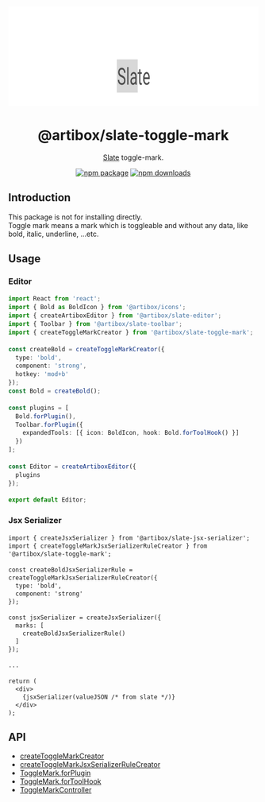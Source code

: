 <div align="center">
  <img
    src="https://raw.githubusercontent.com/ianstormtaylor/slate/master/docs/images/banner.png"
    height="200"
  />
</div>

<h1 align="center">@artibox/slate-toggle-mark</h1>

<div align="center">

[Slate](https://github.com/ianstormtaylor/slate) toggle-mark.

[![npm package](https://img.shields.io/npm/v/@artibox/slate-toggle-mark.svg?maxAge=60)](https://www.npmjs.com/package/@artibox/slate-toggle-mark)
[![npm downloads](https://img.shields.io/npm/dt/@artibox/slate-toggle-mark.svg?maxAge=60)](https://www.npmjs.com/package/@artibox/slate-toggle-mark)

</div>

## Introduction

This package is not for installing directly.  
Toggle mark means a mark which is toggleable and without any data, like bold, italic, underline, ...etc.

## Usage

### Editor

```ts
import React from 'react';
import { Bold as BoldIcon } from '@artibox/icons';
import { createArtiboxEditor } from '@artibox/slate-editor';
import { Toolbar } from '@artibox/slate-toolbar';
import { createToggleMarkCreator } from '@artibox/slate-toggle-mark';

const createBold = createToggleMarkCreator({
  type: 'bold',
  component: 'strong',
  hotkey: 'mod+b'
});
const Bold = createBold();

const plugins = [
  Bold.forPlugin(),
  Toolbar.forPlugin({
    expandedTools: [{ icon: BoldIcon, hook: Bold.forToolHook() }]
  })
];

const Editor = createArtiboxEditor({
  plugins
});

export default Editor;
```

### Jsx Serializer

```tsx
import { createJsxSerializer } from '@artibox/slate-jsx-serializer';
import { createToggleMarkJsxSerializerRuleCreator } from '@artibox/slate-toggle-mark';

const createBoldJsxSerializerRule = createToggleMarkJsxSerializerRuleCreator({
  type: 'bold',
  component: 'strong'
});

const jsxSerializer = createJsxSerializer({
  marks: [
    createBoldJsxSerializerRule()
  ]
});

...

return (
  <div>
    {jsxSerializer(valueJSON /* from slate */)}
  </div>
);
```

## API

- [createToggleMarkCreator](./src/toggle-mark.ts#L20)
- [createToggleMarkJsxSerializerRuleCreator](./src/jsx-serializer.ts)
- [ToggleMark.forPlugin](./src/toggle-mark.ts#L27)
- [ToggleMark.forToolHook](./src/toggle-mark.ts#L34)
- [ToggleMarkController](./src/controller.ts#L4)
